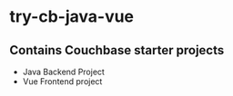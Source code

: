 # try-cb-java-vue

## Contains Couchbase starter projects

- Java Backend Project
- Vue Frontend project
